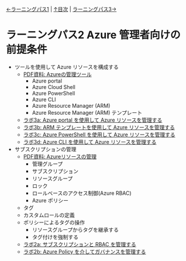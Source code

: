 [←ラーニングパス1](lp01.md) | [↑目次](README.md) | [ラーニングパス3→](lp03.md)

# ラーニングパス2 Azure 管理者向けの前提条件

- ツールを使用して Azure リソースを構成する
  - [PDF資料: Azureの管理ツール](pdf/Azure%E3%81%AE%E7%AE%A1%E7%90%86%E3%83%84%E3%83%BC%E3%83%AB.pdf)
    - Azure portal
    - Azure Cloud Shell
    - Azure PowerShell
    - Azure CLI
    - Azure Resource Manager (ARM)
    - Azure Resource Manager (ARM) テンプレート
  - [ラボ3a: Azure portal を使用して Azure リソースを管理する](lab03a.md)
  - [ラボ3b: ARM テンプレートを使用して Azure リソースを管理する](lab03b.md)
  - [ラボ3c: Azure PowerShell を使用して Azure リソースを管理する](lab03c.md)
  - [ラボ3d: Azure CLI を使用して Azure リソースを管理する](lab03d.md)
- サブスクリプションの管理
  - [PDF資料: Azureリソースの管理](pdf/Azure%E3%81%AE%E3%83%AA%E3%82%BD%E3%83%BC%E3%82%B9%E7%AE%A1%E7%90%86.pdf)
    - 管理グループ
    - サブスクリプション
    - リソースグループ
    - ロック
    - ロールベースのアクセス制御(Azure RBAC)
    - Azure ポリシー
  - タグ
  - カスタムロールの定義
  - ポリシーによるタグの操作
    - リソースグループからタグを継承する
    - タグ付けを強制する
  - [ラボ2a: サブスクリプションと RBAC を管理する](lab02a.md)
  - [ラボ2b: Azure Policy を介してガバナンスを管理する](lab02b.md)
